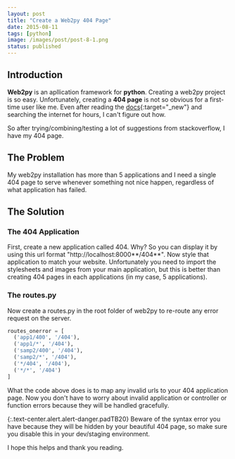 ```yaml
---
layout: post
title: "Create a Web2py 404 Page"
date: 2015-08-11
tags: [python]
image: /images/post/post-8-1.png
status: published
--- 
```


## Introduction
**Web2py** is an apllication framework for **python**. Creating a web2py project is so easy. Unfortunately, creating a **404 page** is not so obvious for a first-time user like me. Even after reading the [docs](http://web2py.com/book/default/chapter/04#Routes-on-error){:target="_new"} and searching the internet for hours, I can't figure out how.

So after trying/combining/testing a lot of suggestions from stackoverflow, I have my 404 page.

## The Problem
My web2py installation has more than 5 applications and I need a single 404 page to serve whenever something not nice happen, regardless of what application has failed.

## The Solution

### The 404 Application
First, create a new application called 404. Why? So you can display it by using this url format "http://localhost:8000**/404**". Now style that application to match your website. Unfortunately you need to import the stylesheets and images from your main application, but this is better than creating 404 pages in each applications (in my case, 5 applications).

### The routes.py
Now create a routes.py in the root folder of web2py to re-route any error request on the server.

~~~python
routes_onerror = [
  ('app1/400', '/404'),
  ('app1/*', '/404'),
  ('samp2/400', '/404'),
  ('samp2/*', '/404'),
  ('*/404', '/404'),
  ('*/*', '/404')
]
~~~

What the code above does is to map any invalid urls to your 404 application page. Now you don't have to worry about invalid application or controller or function errors because they will be handled gracefully. 

{:.text-center.alert.alert-danger.padTB20}
Beware of the syntax error you have because they will be hidden by your beautiful 404 page, so make sure you disable this in your dev/staging environment.

I hope this helps and thank you reading.
